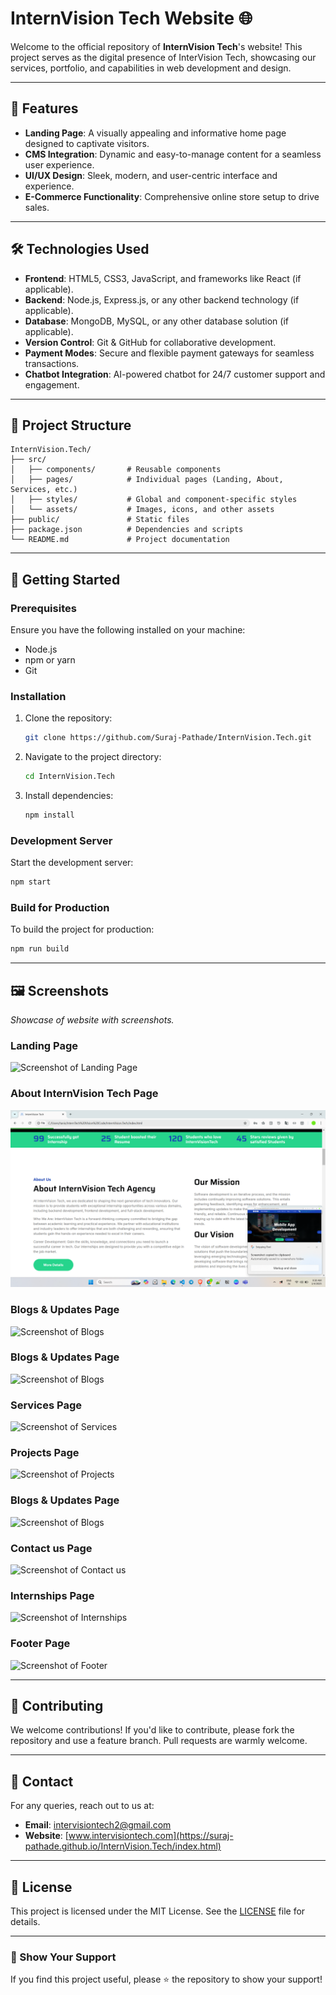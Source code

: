 # InternVision Tech Website 🌐  

Welcome to the official repository of **InternVision Tech**'s website! This project serves as the digital presence of InterVision Tech, showcasing our services, portfolio, and capabilities in web development and design.

---

## 🚀 Features  
- **Landing Page**: A visually appealing and informative home page designed to captivate visitors.  
- **CMS Integration**: Dynamic and easy-to-manage content for a seamless user experience.  
- **UI/UX Design**: Sleek, modern, and user-centric interface and experience.  
- **E-Commerce Functionality**: Comprehensive online store setup to drive sales.  

---

## 🛠️ Technologies Used  
- **Frontend**: HTML5, CSS3, JavaScript, and frameworks like React (if applicable).  
- **Backend**: Node.js, Express.js, or any other backend technology (if applicable).  
- **Database**: MongoDB, MySQL, or any other database solution (if applicable).  
- **Version Control**: Git & GitHub for collaborative development.
- **Payment Modes**: Secure and flexible payment gateways for seamless transactions.  
- **Chatbot Integration**: AI-powered chatbot for 24/7 customer support and engagement. 

---

## 📂 Project Structure  
```
InternVision.Tech/
├── src/
│   ├── components/       # Reusable components
│   ├── pages/            # Individual pages (Landing, About, Services, etc.)
│   ├── styles/           # Global and component-specific styles
│   └── assets/           # Images, icons, and other assets
├── public/               # Static files
├── package.json          # Dependencies and scripts
└── README.md             # Project documentation
```

---

## 📖 Getting Started  

### Prerequisites  
Ensure you have the following installed on your machine:  
- Node.js  
- npm or yarn  
- Git  

### Installation  
1. Clone the repository:  
   ```bash
   git clone https://github.com/Suraj-Pathade/InternVision.Tech.git
   ```
2. Navigate to the project directory:  
   ```bash
   cd InternVision.Tech
   ```
3. Install dependencies:  
   ```bash
   npm install
   ```

### Development Server  
Start the development server:  
```bash
npm start
```

### Build for Production  
To build the project for production:  
```bash
npm run build
```

---

## 🖼️ Screenshots  
_Showcase of website with screenshots._  

### Landing Page  
![Screenshot of Landing Page](./assets/frontend.png")

### About InternVision Tech Page  
![Screenshot of About InternVision Tech Page  ](img/assets/about.png)

### Blogs & Updates Page  
![Screenshot of Blogs ](./assets/blogs.png")

### Blogs & Updates Page  
![Screenshot of Blogs ](./assets/blogs.png")

### Services Page  
![Screenshot of Services ](./assets/services.png")

### Projects Page  
![Screenshot of Projects ](./assets/projects.png")

### Blogs & Updates Page  
![Screenshot of Blogs ](./assets/blogs.png")

### Contact us Page  
![Screenshot of Contact us ](./assets/contact.png")

### Internships Page  
![Screenshot of Internships ](./assets/internships.png")

### Footer Page  
![Screenshot of Footer ](./assets/footer.png")




---

## 🤝 Contributing  
We welcome contributions! If you'd like to contribute, please fork the repository and use a feature branch. Pull requests are warmly welcome.  

---

## 📧 Contact  
For any queries, reach out to us at:  
- **Email**: intervisiontech2@gmail.com  
- **Website**: [www.intervisiontech.com](https://suraj-pathade.github.io/InternVision.Tech/index.html)  

---

## 📜 License  
This project is licensed under the MIT License. See the [LICENSE](LICENSE) file for details.  

---

### 🌟 Show Your Support  
If you find this project useful, please ⭐ the repository to show your support!  
```

